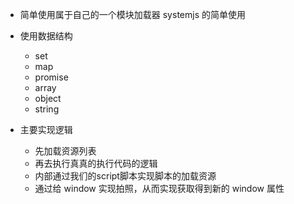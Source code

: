 * 简单使用属于自己的一个模块加载器 systemjs 的简单使用
* 使用数据结构
  * set 
  * map
  * promise
  * array
  * object
  * string

* 主要实现逻辑
  * 先加载资源列表
  * 再去执行真真的执行代码的逻辑
  * 内部通过我们的script脚本实现脚本的加载资源
  * 通过给 window 实现拍照，从而实现获取得到新的 window 属性